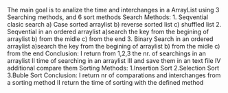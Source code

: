 The main goal is to analize the time and interchanges in a ArrayList using 3 Searching methods, and 6 sort methods
Search Methods:
    1. Seqvential clasic search a) Case sorted arraylist b) reverse sorted list c) shuffled list
    2. Seqvential in an ordered arraylist a)search the key from the begining of arraylist b) from the midle c) from the end
    3. Binary Search in an ordered arraylist a)search the key from the begining of arraylist b) from the midle c) from the end
Conclusion:
          I  return from 1,2,3 the nr. of searchings in an arraylist
          II time of searching in an arraylist
          III and save them in an text file
          IV additional compare them
Sorting Methods:
    1.Insertion Sort
    2.Selection Sort
    3.Buble Sort
Conclusion:
          I return nr of comparations and interchanges from a sorting method
          II return the time of sorting with the defined method

